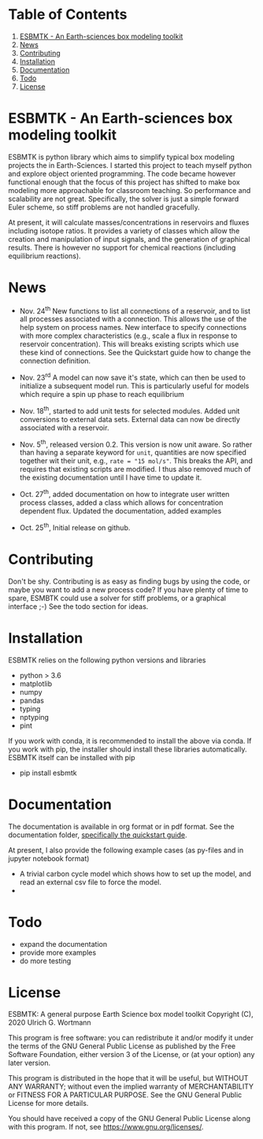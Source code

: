 
# Table of Contents

1.  [ESBMTK - An Earth-sciences box modeling toolkit](#orgea8bec1)
2.  [News](#orge7d5f5d)
3.  [Contributing](#org431475f)
4.  [Installation](#orgd2b7616)
5.  [Documentation](#orgb869cf2)
6.  [Todo](#orgcb82949)
7.  [License](#org4e97335)


<a id="orgea8bec1"></a>

# ESBMTK - An Earth-sciences box modeling toolkit

ESBMTK is python library which aims to simplify typical box modeling
projects the in Earth-Sciences. I started this project to teach myself
python and explore object oriented programming. The code became
however functional enough that the focus of this project has shifted
to make box modeling more approachable for classroom teaching. So
performance and scalability are not great. Specifically, the solver is
just a simple forward Euler scheme, so stiff problems are not handled
gracefully.

At present, it will calculate masses/concentrations in reservoirs and
fluxes including isotope ratios. It provides a variety of classes
which allow the creation and manipulation of input signals, and the
generation of graphical results. There is however no support for
chemical reactions (including equilibrium reactions).


<a id="orge7d5f5d"></a>

# News

-   Nov. 24<sup>th</sup> New functions to list all connections of a reservoir, and
    to list all processes associated with a connection. This allows the
    use of the help system on process names. New interface to specify
    connections with more complex characteristics (e.g., scale a flux
    in response to reservoir concentration). This will breaks existing
    scripts which use these kind of connections. See the Quickstart
    guide how to change the connection definition.

-   Nov. 23<sup>rd</sup> A model can now save it's state, which can then be used
    to initialize a subsequent model run. This is particularly useful
    for models which require a spin up phase to reach equilibrium

-   Nov. 18<sup>th</sup>, started to add unit tests for selected modules. Added
    unit conversions to external data sets. External data can now be
    directly associated with a reservoir.

-   Nov. 5<sup>th</sup>, released version 0.2. This version is now unit aware. So
    rather than having a separate keyword for `unit`, quantities are
    now specified together wit their unit, e.g., `rate = "15
       mol/s"`. This breaks the API, and requires that existing scripts
    are modified. I thus also removed much of the existing
    documentation until I have time to update it.

-   Oct. 27<sup>th</sup>, added documentation on how to integrate user written
    process classes, added a class which allows for concentration
    dependent flux. Updated the documentation, added examples

-   Oct. 25<sup>th</sup>, Initial release on github.


<a id="org431475f"></a>

# Contributing

Don't be shy. Contributing is as easy as finding bugs by using the
code, or maybe you want to add a new process code? If you have plenty
of time to spare, ESMBTK could use a solver for stiff problems, or a
graphical interface ;-) See the todo section for ideas.


<a id="orgd2b7616"></a>

# Installation

ESBMTK relies on the following python versions and libraries

-   python > 3.6
-   matplotlib
-   numpy
-   pandas
-   typing
-   nptyping
-   pint

If you work with conda, it is recommended to install the above via
conda. If you work with pip, the installer should install these
libraries automatically. ESBMTK itself can be installed with pip

-   pip install esbmtk


<a id="orgb869cf2"></a>

# Documentation

The documentation is available in org format or in pdf format. 
See the documentation folder, [specifically the quickstart guide](https://github.com/uliw/esbmtk/blob/master/Documentation/ESBMTK-Quick-Start_Guide.org).

At present, I also provide the following example cases (as py-files
and in jupyter notebook format)

-   A trivial carbon cycle model which shows how to set up the model,
    and read an external csv file to force the model.
-   


<a id="orgcb82949"></a>

# Todo

-   expand the documentation
-   provide more examples
-   do more testing


<a id="org4e97335"></a>

# License

ESBMTK: A general purpose Earth Science box model toolkit
Copyright (C), 2020 Ulrich G. Wortmann

This program is free software: you can redistribute it and/or modify
it under the terms of the GNU General Public License as published by
the Free Software Foundation, either version 3 of the License, or
(at your option) any later version.

This program is distributed in the hope that it will be useful,
but WITHOUT ANY WARRANTY; without even the implied warranty of
MERCHANTABILITY or FITNESS FOR A PARTICULAR PURPOSE.  See the
GNU General Public License for more details.

You should have received a copy of the GNU General Public License
along with this program.  If not, see <https://www.gnu.org/licenses/>.

